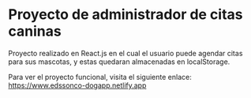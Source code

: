 # Proyecto de administrador de citas caninas
Proyecto realizado en React.js en el cual el usuario puede agendar citas para sus mascotas, y estas quedaran almacenadas en localStorage.

Para ver el proyecto funcional, visita el siguiente enlace: https://www.edssonco-dogapp.netlify.app
